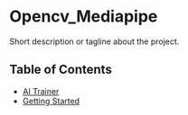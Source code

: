 # Opencv_Mediapipe


Short description or tagline about the project.

## Table of Contents

- [AI Trainer](https://github.com/OtabekRustamov/pythonProject/tree/master/AiTrainer)
- [Getting Started]((https://github.com/OtabekRustamov/pythonProject/tree/master/AiTrainer)https://github.com/OtabekRustamov/pythonProject/tree/master/AiTrainer)

